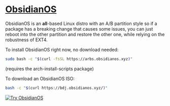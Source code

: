 # [ObsidianOS](https://obsidianos.xyz)
ObsidianOS is an **all**-based Linux distro with an A/B partition style so if a package has a breaking change that causes some issues, you can just reboot into the other partition and restore the other one, while relying on the robustness of EXT4.

To install ObsidianOS right now, no download needed:
```bash
sudo bash -c "$(curl -fsSL https://arbs.obsidianos.xyz)"
```
(requires the arch-install-scripts package)

To download an ObsidianOS ISO:
```bash
bash -c "$(curl https://bdj.obsidianos.xyz/)"
```


[![Try ObsidianOS](https://img.shields.io/badge/Try-ObsidianOS-400080?labelColor=%23333333)](https://obsidianos.xyz/)
